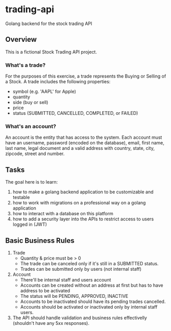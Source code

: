 # trading-api
Golang backend for the stock trading API

## Overview
This is a fictional Stock Trading API project.  

### What's a trade?
For the purposes of this exercise, a trade represents the Buying or Selling of a Stock.
A trade includes the following properties:

- symbol (e.g. 'AAPL' for Apple)
- quantity
- side (buy or sell)
- price
- status (SUBMITTED, CANCELLED, COMPLETED, or FAILED)

### What's an account?
An account is the entity that has access to the system. Each account must have an username,
password (encoded on the database), email, first name, last name, legal document and a valid 
address with country, state, city, zipcode, street and number.

## Tasks
The goal here is to learn:
1. how to make a golang backend application to be customizable and testable
2. how to work with migrations on a professional way on a golang application
3. how to interact with a database on this platform
4. how to add a security layer into the APIs to restrict access to users logged in (JWT)

## Basic Business Rules

1. Trade
    - Quantity & price must be > 0
    - The trade can be canceled only if it's still in a SUBMITTED status.
    - Trades can be submitted only by users (not internal staff)
1.  Account
    - There'll be internal staff and users account
    - Accounts can be created without an address at first but has to have address to be activated
    - The status will be PENDING, APPROVED, INACTIVE
    - Accounts to be inactivated should have its pending trades cancelled.  
    - Accounts should be activated or inactivated only by internal staff users.
1.  The API should handle validation and business rules effectivelly (shouldn't have any 5xx responses).
